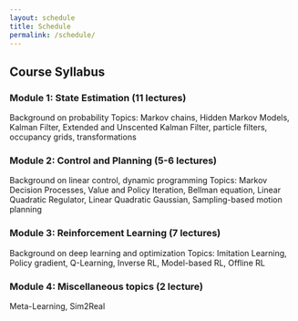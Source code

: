 ```yaml
---
layout: schedule
title: Schedule
permalink: /schedule/
---
```


## Course Syllabus

### Module 1: State Estimation (11 lectures)
Background on probability
Topics: Markov chains, Hidden Markov Models, Kalman Filter, Extended and Unscented Kalman Filter, particle filters, occupancy grids, transformations

### Module 2: Control and Planning (5-6 lectures)
Background on linear control, dynamic programming
Topics: Markov Decision Processes, Value and Policy Iteration, Bellman equation, Linear Quadratic Regulator, Linear Quadratic Gaussian, Sampling-based motion planning

### Module 3: Reinforcement Learning (7 lectures)
Background on deep learning and optimization
Topics: Imitation Learning, Policy gradient, Q-Learning, Inverse RL, Model-based RL, Offline RL

### Module 4: Miscellaneous topics (2 lecture)
Meta-Learning, Sim2Real

